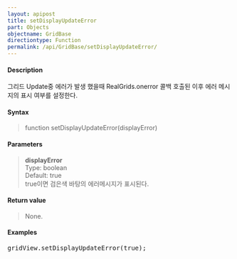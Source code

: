 ```yaml
---
layout: apipost
title: setDisplayUpdateError
part: Objects
objectname: GridBase
directiontype: Function
permalink: /api/GridBase/setDisplayUpdateError/
---
```



#### Description

 그리드 Update중 에러가 발생 했을때 RealGrids.onerror 콜백 호출된 이후 에러 메시지의 표시 여부를 설정한다.

#### Syntax

> function setDisplayUpdateError(displayError)

#### Parameters

> **displayError**  
> Type: boolean  
> Default: true  
> true이면 검은색 바탕의 에러메시지가 표시된다.  

#### Return value

> None.

#### Examples 

<pre class="prettyprint">
gridView.setDisplayUpdateError(true);
</pre>




